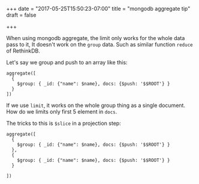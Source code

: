 +++
date = "2017-05-25T15:50:23-07:00"
title = "mongodb aggregate tip"
draft = false

+++

When using mongodb aggregate, the limit only works for the whole data
pass to it, It doesn't work on the `group` data. Such as similar
function `reduce` of RethinkDB.

Let's say we group and push to an array like this:

```
aggregate([
  {
    $group: { _id: {"name": $name}, docs: {$push: '$$ROOT'} }
  }
])
```

If we use `limit`, it works on the whole group thing as a single
document. How do we limits only first 5 element in `docs`.

The tricks to this is `$slice` in a projection step:

```
aggregate([
  {
    $group: { _id: {"name": $name}, docs: {$push: '$$ROOT'} }
  },
  {
    $group: { _id: {"name": $name}, docs: {$push: '$$ROOT'} }
  }

])
```


```
